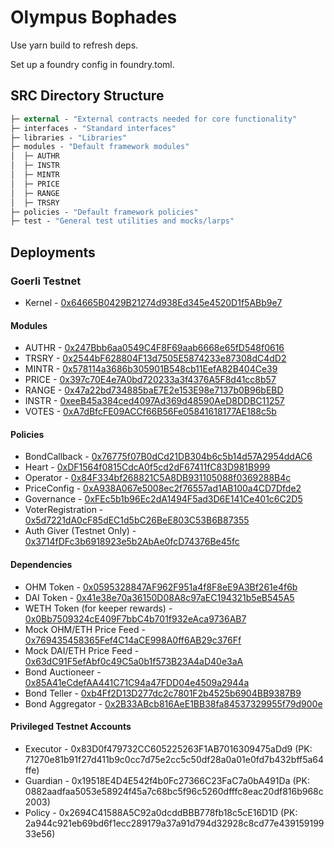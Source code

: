 # Olympus Bophades

Use yarn build to refresh deps.

Set up a foundry config in foundry.toml.

## SRC Directory Structure

```ml
├─ external - "External contracts needed for core functionality"
├─ interfaces - "Standard interfaces"
├─ libraries - "Libraries"
├─ modules - "Default framework modules"
│  ├─ AUTHR
│  ├─ INSTR
│  ├─ MINTR
│  ├─ PRICE
│  ├─ RANGE
│  ├─ TRSRY
├─ policies - "Default framework policies"
├─ test - "General test utilities and mocks/larps"
```

## Deployments

### Goerli Testnet

- Kernel - [0x64665B0429B21274d938Ed345e4520D1f5ABb9e7](https://goerli.etherscan.io/address/0x64665b0429b21274d938ed345e4520d1f5abb9e7)

#### Modules

- AUTHR - [0x247Bbb6aa0549C4F8F69aab6668e65fD548f0616](https://goerli.etherscan.io/address/0x247bbb6aa0549c4f8f69aab6668e65fd548f0616)
- TRSRY - [0x2544bF628804F13d7505E5874233e87308dC4dD2](https://goerli.etherscan.io/address/0x2544bf628804f13d7505e5874233e87308dc4dd2)
- MINTR - [0x578114a3686b305901B548cb11EefA82B404Ce39](https://goerli.etherscan.io/address/0x578114a3686b305901b548cb11eefa82b404ce39)
- PRICE - [0x397c70E4e7A0bd720233a3f4376A5F8d41cc8b57](https://goerli.etherscan.io/address/0x397c70e4e7a0bd720233a3f4376a5f8d41cc8b57)
- RANGE - [0x47a22bd734885baE7E2e153E98e7137b0B96bEBD](https://goerli.etherscan.io/address/0x47a22bd734885bae7e2e153e98e7137b0b96bebd)
- INSTR - [0xeeB45a384ced4097Ad369d48590AeD8DDBC11257](https://goerli.etherscan.io/address/0xeeb45a384ced4097ad369d48590aed8ddbc11257)
- VOTES - [0xA7dBfcFE09ACCf66B56Fe05841618177AE188c5b](https://goerli.etherscan.io/address/0xa7dbfcfe09accf66b56fe05841618177ae188c5b)

#### Policies

- BondCallback - [0x76775f07B0dCd21DB304b6c5b14d57A2954ddAC6](https://goerli.etherscan.io/address/0x76775f07b0dcd21db304b6c5b14d57a2954ddac6)
- Heart - [0xDF1564f0815CdcA0f5cd2dF67411fC83D981B999](https://goerli.etherscan.io/address/0xdf1564f0815cdca0f5cd2df67411fc83d981b999)
- Operator - [0x84F334bf268821C5A8DB931105088f0369288B4c](https://goerli.etherscan.io/address/0x84f334bf268821c5a8db931105088f0369288b4c)
- PriceConfig - [0xA938A067e5008ec2f76557ad1AB100a4CD7Dfde2](https://goerli.etherscan.io/address/0xa938a067e5008ec2f76557ad1ab100a4cd7dfde2)
- Governance - [0xFEc5b1b96Ec2dA1494F5ad3D6E141Ce401c6C2D5](https://goerli.etherscan.io/address/0xfec5b1b96ec2da1494f5ad3d6e141ce401c6c2d5)
- VoterRegistration - [0x5d7221dA0cF85dEC1d5bC26BeE803C53B6B87355](https://goerli.etherscan.io/address/0x5d7221da0cf85dec1d5bc26bee803c53b6b87355)
- Auth Giver (Testnet Only) - [0x3714fDFc3b6918923e5b2AbAe0fcD74376Be45fc](https://goerli.etherscan.io/address/0x3714fdfc3b6918923e5b2abae0fcd74376be45fc)

#### Dependencies

- OHM Token - [0x0595328847AF962F951a4f8F8eE9A3Bf261e4f6b](https://goerli.etherscan.io/address/0x0595328847af962f951a4f8f8ee9a3bf261e4f6b)
- DAI Token - [0x41e38e70a36150D08A8c97aEC194321b5eB545A5](https://goerli.etherscan.io/address/0x41e38e70a36150d08a8c97aec194321b5eb545a5)
- WETH Token (for keeper rewards) - [0x0Bb7509324cE409F7bbC4b701f932eAca9736AB7](https://goerli.etherscan.io/address/0x0bb7509324ce409f7bbc4b701f932eaca9736ab7)
- Mock OHM/ETH Price Feed - [0x769435458365Fef4C14aCE998A0ff6AB29c376Ff](https://goerli.etherscan.io/address/0x769435458365fef4c14ace998a0ff6ab29c376ff)
- Mock DAI/ETH Price Feed - [0x63dC91F5efAbf0c49C5a0b1f573B23A4aD40e3aA](https://goerli.etherscan.io/address/0x63dc91f5efabf0c49c5a0b1f573b23a4ad40e3aa)
- Bond Auctioneer - [0x85A41eCdefAA441C71C94a47FDD04e4509a2944a](https://goerli.etherscan.io/address/0x85a41ecdefaa441c71c94a47fdd04e4509a2944a)
- Bond Teller - [0xb4Ff2D13D277dc2c7801F2b4525b6904BB9387B9](https://goerli.etherscan.io/address/0xb4ff2d13d277dc2c7801f2b4525b6904bb9387b9)
- Bond Aggregator - [0x2B33ABcb816AeE1BB38fa84537329955f79d900e](https://goerli.etherscan.io/address/0x2b33abcb816aee1bb38fa84537329955f79d900e)

#### Privileged Testnet Accounts

- Executor - 0x83D0f479732CC605225263F1AB7016309475aDd9 (PK: 71270e81b91f27d411b9c0cc7d75e2cc5c50df28a0a01e0fd7b432bff5a64ffe)
- Guardian - 0x19518E4D4E542f4b0Fc27366C23FaC7a0bA491Da (PK: 0882aadfaa5053e58924f45a7c68bc5f96c5260dfffc8eac20df816b968c2003)
- Policy - 0x2694C41588A5C92a0dcddBBB778fb18c5cE16D1D (PK: 2a944c921eb69bd6f1ecc289179a37a91d794d32928c8cd77e43915919933e56)
